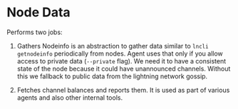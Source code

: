# Node Data

Performs two jobs:

1. Gathers Nodeinfo is an abstraction to gather data similar to `lncli getnodeinfo` periodically from nodes. Agent uses that only if you allow access to private data (`--private` flag). We need it to have a consistent state of the node because it could have unannounced channels. Without this we fallback to public data from the lightning network gossip.

2. Fetches channel balances and reports them. It is used as part of various agents and also other internal tools.